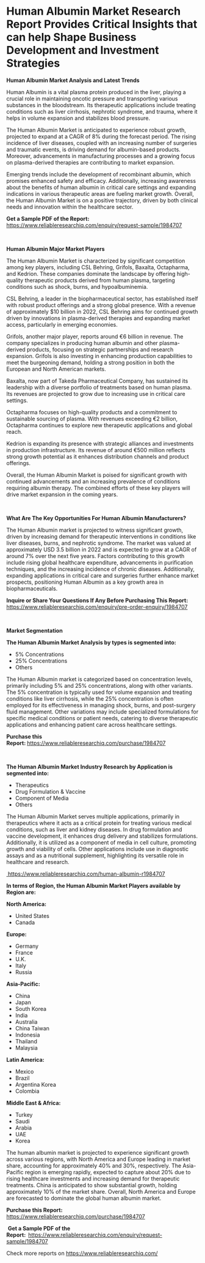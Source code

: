 <p><h1>Human Albumin Market Research Report Provides Critical Insights that can help Shape Business Development and Investment Strategies</h1></p><p><strong>Human Albumin Market Analysis and Latest Trends</strong></p>
<p><p>Human Albumin is a vital plasma protein produced in the liver, playing a crucial role in maintaining oncotic pressure and transporting various substances in the bloodstream. Its therapeutic applications include treating conditions such as liver cirrhosis, nephrotic syndrome, and trauma, where it helps in volume expansion and stabilizes blood pressure.</p><p>The Human Albumin Market is anticipated to experience robust growth, projected to expand at a CAGR of 8% during the forecast period. The rising incidence of liver diseases, coupled with an increasing number of surgeries and traumatic events, is driving demand for albumin-based products. Moreover, advancements in manufacturing processes and a growing focus on plasma-derived therapies are contributing to market expansion. </p><p>Emerging trends include the development of recombinant albumin, which promises enhanced safety and efficacy. Additionally, increasing awareness about the benefits of human albumin in critical care settings and expanding indications in various therapeutic areas are fueling market growth. Overall, the Human Albumin Market is on a positive trajectory, driven by both clinical needs and innovation within the healthcare sector.</p></p>
<p><strong>Get a Sample PDF of the Report:&nbsp;</strong> <a href="https://www.reliableresearchiq.com/enquiry/request-sample/1984707?utm_campaign=3148&utm_medium=2&utm_source=Github&utm_content=ia&utm_term=08032025&utm_id=human-albumin">https://www.reliableresearchiq.com/enquiry/request-sample/1984707</a></p>
<p>&nbsp;</p>
<p><strong>Human Albumin Major Market Players</strong></p>
<p><p>The Human Albumin Market is characterized by significant competition among key players, including CSL Behring, Grifols, Baxalta, Octapharma, and Kedrion. These companies dominate the landscape by offering high-quality therapeutic products derived from human plasma, targeting conditions such as shock, burns, and hypoalbuminemia.</p><p>CSL Behring, a leader in the biopharmaceutical sector, has established itself with robust product offerings and a strong global presence. With a revenue of approximately $10 billion in 2022, CSL Behring aims for continued growth driven by innovations in plasma-derived therapies and expanding market access, particularly in emerging economies.</p><p>Grifols, another major player, reports around €6 billion in revenue. The company specializes in producing human albumin and other plasma-derived products, focusing on strategic partnerships and research expansion. Grifols is also investing in enhancing production capabilities to meet the burgeoning demand, holding a strong position in both the European and North American markets.</p><p>Baxalta, now part of Takeda Pharmaceutical Company, has sustained its leadership with a diverse portfolio of treatments based on human plasma. Its revenues are projected to grow due to increasing use in critical care settings.</p><p>Octapharma focuses on high-quality products and a commitment to sustainable sourcing of plasma. With revenues exceeding €2 billion, Octapharma continues to explore new therapeutic applications and global reach.</p><p>Kedrion is expanding its presence with strategic alliances and investments in production infrastructure. Its revenue of around €500 million reflects strong growth potential as it enhances distribution channels and product offerings.</p><p>Overall, the Human Albumin Market is poised for significant growth with continued advancements and an increasing prevalence of conditions requiring albumin therapy. The combined efforts of these key players will drive market expansion in the coming years.</p></p>
<p>&nbsp;</p>
<p><strong>What Are The Key Opportunities For Human Albumin Manufacturers?</strong></p>
<p><p>The Human Albumin market is projected to witness significant growth, driven by increasing demand for therapeutic interventions in conditions like liver diseases, burns, and nephrotic syndrome. The market was valued at approximately USD 3.5 billion in 2022 and is expected to grow at a CAGR of around 7% over the next five years. Factors contributing to this growth include rising global healthcare expenditure, advancements in purification techniques, and the increasing incidence of chronic diseases. Additionally, expanding applications in critical care and surgeries further enhance market prospects, positioning Human Albumin as a key growth area in biopharmaceuticals.</p></p>
<p><strong>Inquire or Share Your Questions If Any Before Purchasing This Report:</strong> <a href="https://www.reliableresearchiq.com/enquiry/pre-order-enquiry/1984707?utm_campaign=3148&utm_medium=2&utm_source=Github&utm_content=ia&utm_term=08032025&utm_id=human-albumin">https://www.reliableresearchiq.com/enquiry/pre-order-enquiry/1984707</a></p>
<p>&nbsp;</p>
<p><strong>Market Segmentation</strong></p>
<p><strong>The Human Albumin Market Analysis by types is segmented into:</strong></p>
<p><ul><li>5% Concentrations</li><li>25% Concentrations</li><li>Others</li></ul></p>
<p><p>The Human Albumin market is categorized based on concentration levels, primarily including 5% and 25% concentrations, along with other variants. The 5% concentration is typically used for volume expansion and treating conditions like liver cirrhosis, while the 25% concentration is often employed for its effectiveness in managing shock, burns, and post-surgery fluid management. Other variations may include specialized formulations for specific medical conditions or patient needs, catering to diverse therapeutic applications and enhancing patient care across healthcare settings.</p></p>
<p><strong>Purchase this Report:&nbsp;</strong><a href="https://www.reliableresearchiq.com/purchase/1984707?utm_campaign=3148&utm_medium=2&utm_source=Github&utm_content=ia&utm_term=08032025&utm_id=human-albumin">https://www.reliableresearchiq.com/purchase/1984707</a></p>
<p>&nbsp;</p>
<p><strong>The Human Albumin Market Industry Research by Application is segmented into:</strong></p>
<p><ul><li>Therapeutics</li><li>Drug Formulation & Vaccine</li><li>Component of Media</li><li>Others</li></ul></p>
<p><p>The Human Albumin Market serves multiple applications, primarily in therapeutics where it acts as a critical protein for treating various medical conditions, such as liver and kidney diseases. In drug formulation and vaccine development, it enhances drug delivery and stabilizes formulations. Additionally, it is utilized as a component of media in cell culture, promoting growth and viability of cells. Other applications include use in diagnostic assays and as a nutritional supplement, highlighting its versatile role in healthcare and research.</p></p>
<p><a href="https://www.reliableresearchiq.com/human-albumin-r1984707?utm_campaign=3148&utm_medium=2&utm_source=Github&utm_content=ia&utm_term=08032025&utm_id=human-albumin">&nbsp;https://www.reliableresearchiq.com/human-albumin-r1984707</a></p>
<p><strong>In terms of Region, the Human Albumin Market Players available by Region are:</strong></p>
<p>
    <p> <strong> North America: </strong>
        <ul>
            <li>United States</li>
            <li>Canada</li>
        </ul>
        </p> 
    <p> <strong> Europe: </strong>
        <ul>
            <li>Germany</li>
            <li>France</li>
            <li>U.K.</li>
            <li>Italy</li>
            <li>Russia</li>
        </ul>
        </p> 
    <p> <strong> Asia-Pacific: </strong>
        <ul>
            <li>China</li>
            <li>Japan</li>
            <li>South Korea</li>
            <li>India</li>
            <li>Australia</li>
            <li>China Taiwan</li>
            <li>Indonesia</li>
            <li>Thailand</li>
            <li>Malaysia</li>
        </ul>
        </p> 
    <p> <strong> Latin America: </strong>
        <ul>
            <li>Mexico</li>
            <li>Brazil</li>
            <li>Argentina Korea</li>
            <li>Colombia</li>
        </ul>
        </p> 
    <p> <strong> Middle East & Africa: </strong>
        <ul>
            <li>Turkey</li>
            <li>Saudi</li>
            <li>Arabia</li>
            <li>UAE</li>
            <li>Korea</li>
        </ul>
    </p>
    </p>
<p><p>The human albumin market is projected to experience significant growth across various regions, with North America and Europe leading in market share, accounting for approximately 40% and 30%, respectively. The Asia-Pacific region is emerging rapidly, expected to capture about 20% due to rising healthcare investments and increasing demand for therapeutic treatments. China is anticipated to show substantial growth, holding approximately 10% of the market share. Overall, North America and Europe are forecasted to dominate the global human albumin market.</p></p>
<p><strong>Purchase this Report: </strong><a href="https://www.reliableresearchiq.com/purchase/1984707?utm_campaign=3148&utm_medium=2&utm_source=Github&utm_content=ia&utm_term=08032025&utm_id=human-albumin">https://www.reliableresearchiq.com/purchase/1984707</a></p>
<p>&nbsp;<strong>Get a Sample PDF of the Report:&nbsp;&nbsp;</strong><a href="https://www.reliableresearchiq.com/enquiry/request-sample/1984707?utm_campaign=3148&utm_medium=2&utm_source=Github&utm_content=ia&utm_term=08032025&utm_id=human-albumin">https://www.reliableresearchiq.com/enquiry/request-sample/1984707</a></p>
<p><strong></strong></p>
<p>Check more reports on <a href="https://www.reliableresearchiq.com/?utm_campaign=3148&utm_medium=2&utm_source=Github&utm_content=ia&utm_term=08032025&utm_id=human-albumin">https://www.reliableresearchiq.com/</a></p>